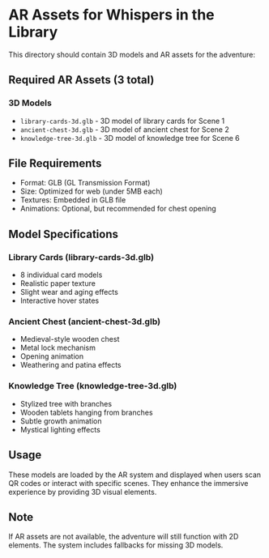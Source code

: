 # AR Assets for Whispers in the Library

This directory should contain 3D models and AR assets for the adventure:

## Required AR Assets (3 total)

### 3D Models
- `library-cards-3d.glb` - 3D model of library cards for Scene 1
- `ancient-chest-3d.glb` - 3D model of ancient chest for Scene 2
- `knowledge-tree-3d.glb` - 3D model of knowledge tree for Scene 6

## File Requirements
- Format: GLB (GL Transmission Format)
- Size: Optimized for web (under 5MB each)
- Textures: Embedded in GLB file
- Animations: Optional, but recommended for chest opening

## Model Specifications

### Library Cards (library-cards-3d.glb)
- 8 individual card models
- Realistic paper texture
- Slight wear and aging effects
- Interactive hover states

### Ancient Chest (ancient-chest-3d.glb)
- Medieval-style wooden chest
- Metal lock mechanism
- Opening animation
- Weathering and patina effects

### Knowledge Tree (knowledge-tree-3d.glb)
- Stylized tree with branches
- Wooden tablets hanging from branches
- Subtle growth animation
- Mystical lighting effects

## Usage
These models are loaded by the AR system and displayed when users scan QR codes or interact with specific scenes. They enhance the immersive experience by providing 3D visual elements.

## Note
If AR assets are not available, the adventure will still function with 2D elements. The system includes fallbacks for missing 3D models.
